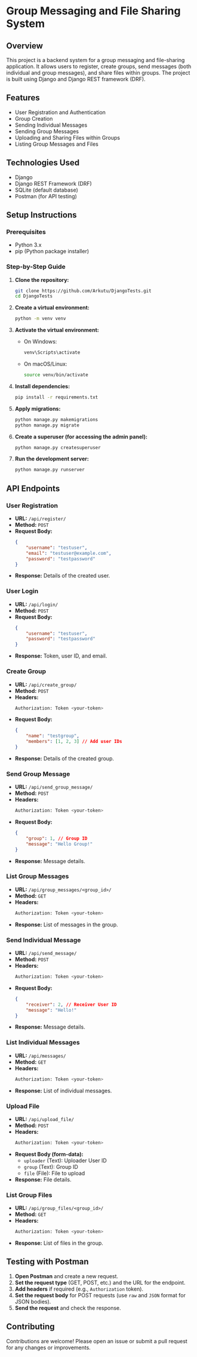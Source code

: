 # Group Messaging and File Sharing System

## Overview

This project is a backend system for a group messaging and file-sharing application. It allows users to register, create groups, send messages (both individual and group messages), and share files within groups. The project is built using Django and Django REST framework (DRF).

## Features

- User Registration and Authentication
- Group Creation
- Sending Individual Messages
- Sending Group Messages
- Uploading and Sharing Files within Groups
- Listing Group Messages and Files

## Technologies Used

- Django
- Django REST Framework (DRF)
- SQLite (default database)
- Postman (for API testing)

## Setup Instructions

### Prerequisites

- Python 3.x
- pip (Python package installer)

### Step-by-Step Guide

1. **Clone the repository:**
    ```sh
    git clone https://github.com/Arkutu/DjangoTests.git
    cd DjangoTests
    ```

2. **Create a virtual environment:**
    ```sh
    python -m venv venv
    ```

3. **Activate the virtual environment:**
    - On Windows:
        ```sh
        venv\Scripts\activate
        ```
    - On macOS/Linux:
        ```sh
        source venv/bin/activate
        ```

4. **Install dependencies:**
    ```sh
    pip install -r requirements.txt
    ```

5. **Apply migrations:**
    ```sh
    python manage.py makemigrations
    python manage.py migrate
    ```

6. **Create a superuser (for accessing the admin panel):**
    ```sh
    python manage.py createsuperuser
    ```

7. **Run the development server:**
    ```sh
    python manage.py runserver
    ```

## API Endpoints

### User Registration

- **URL:** `/api/register/`
- **Method:** `POST`
- **Request Body:**
    ```json
    {
        "username": "testuser",
        "email": "testuser@example.com",
        "password": "testpassword"
    }
    ```
- **Response:** Details of the created user.

### User Login

- **URL:** `/api/login/`
- **Method:** `POST`
- **Request Body:**
    ```json
    {
        "username": "testuser",
        "password": "testpassword"
    }
    ```
- **Response:** Token, user ID, and email.

### Create Group

- **URL:** `/api/create_group/`
- **Method:** `POST`
- **Headers:**
    ```sh
    Authorization: Token <your-token>
    ```
- **Request Body:**
    ```json
    {
        "name": "testgroup",
        "members": [1, 2, 3] // Add user IDs
    }
    ```
- **Response:** Details of the created group.

### Send Group Message

- **URL:** `/api/send_group_message/`
- **Method:** `POST`
- **Headers:**
    ```sh
    Authorization: Token <your-token>
    ```
- **Request Body:**
    ```json
    {
        "group": 1, // Group ID
        "message": "Hello Group!"
    }
    ```
- **Response:** Message details.

### List Group Messages

- **URL:** `/api/group_messages/<group_id>/`
- **Method:** `GET`
- **Headers:**
    ```sh
    Authorization: Token <your-token>
    ```
- **Response:** List of messages in the group.

### Send Individual Message

- **URL:** `/api/send_message/`
- **Method:** `POST`
- **Headers:**
    ```sh
    Authorization: Token <your-token>
    ```
- **Request Body:**
    ```json
    {
        "receiver": 2, // Receiver User ID
        "message": "Hello!"
    }
    ```
- **Response:** Message details.

### List Individual Messages

- **URL:** `/api/messages/`
- **Method:** `GET`
- **Headers:**
    ```sh
    Authorization: Token <your-token>
    ```
- **Response:** List of individual messages.

### Upload File

- **URL:** `/api/upload_file/`
- **Method:** `POST`
- **Headers:**
    ```sh
    Authorization: Token <your-token>
    ```
- **Request Body (form-data):**
    - `uploader` (Text): Uploader User ID
    - `group` (Text): Group ID
    - `file` (File): File to upload
- **Response:** File details.

### List Group Files

- **URL:** `/api/group_files/<group_id>/`
- **Method:** `GET`
- **Headers:**
    ```sh
    Authorization: Token <your-token>
    ```
- **Response:** List of files in the group.

## Testing with Postman

1. **Open Postman** and create a new request.
2. **Set the request type** (GET, POST, etc.) and the URL for the endpoint.
3. **Add headers** if required (e.g., `Authorization` token).
4. **Set the request body** for POST requests (use `raw` and `JSON` format for JSON bodies).
5. **Send the request** and check the response.

## Contributing

Contributions are welcome! Please open an issue or submit a pull request for any changes or improvements.

